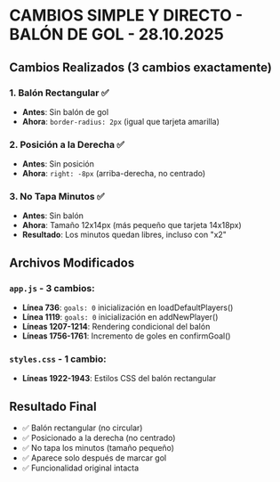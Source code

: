 # CAMBIOS SIMPLE Y DIRECTO - BALÓN DE GOL - 28.10.2025

## Cambios Realizados (3 cambios exactamente)

### 1. **Balón Rectangular** ✅
- **Antes**: Sin balón de gol
- **Ahora**: `border-radius: 2px` (igual que tarjeta amarilla)

### 2. **Posición a la Derecha** ✅  
- **Antes**: Sin posición
- **Ahora**: `right: -8px` (arriba-derecha, no centrado)

### 3. **No Tapa Minutos** ✅
- **Antes**: Sin balón
- **Ahora**: Tamaño 12x14px (más pequeño que tarjeta 14x18px)
- **Resultado**: Los minutos quedan libres, incluso con "x2"

## Archivos Modificados

### `app.js` - 3 cambios:
- **Línea 736**: `goals: 0` inicialización en loadDefaultPlayers()
- **Línea 1119**: `goals: 0` inicialización en addNewPlayer()  
- **Líneas 1207-1214**: Rendering condicional del balón
- **Líneas 1756-1761**: Incremento de goles en confirmGoal()

### `styles.css` - 1 cambio:
- **Líneas 1922-1943**: Estilos CSS del balón rectangular

## Resultado Final
- ✅ Balón rectangular (no circular)
- ✅ Posicionado a la derecha (no centrado)
- ✅ No tapa los minutos (tamaño pequeño)
- ✅ Aparece solo después de marcar gol
- ✅ Funcionalidad original intacta